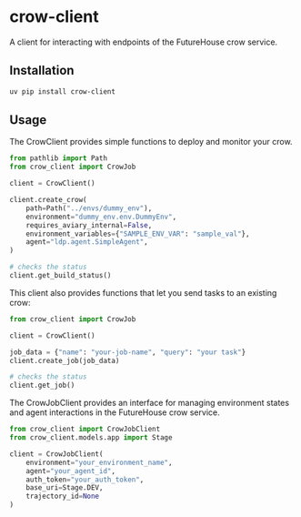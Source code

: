 # crow-client

A client for interacting with endpoints of the FutureHouse crow service.

## Installation

```bash
uv pip install crow-client
```

## Usage

The CrowClient provides simple functions to deploy and monitor your crow.

```python
from pathlib import Path
from crow_client import CrowJob

client = CrowClient()

client.create_crow(
    path=Path("../envs/dummy_env"),
    environment="dummy_env.env.DummyEnv",
    requires_aviary_internal=False,
    environment_variables={"SAMPLE_ENV_VAR": "sample_val"},
    agent="ldp.agent.SimpleAgent",
)

# checks the status
client.get_build_status()
```

This client also provides functions that let you send tasks to an existing crow:

```python
from crow_client import CrowJob

client = CrowClient()

job_data = {"name": "your-job-name", "query": "your task"}
client.create_job(job_data)

# checks the status
client.get_job()
```

The CrowJobClient provides an interface for managing environment states and agent interactions in the FutureHouse crow service.

```python
from crow_client import CrowJobClient
from crow_client.models.app import Stage

client = CrowJobClient(
    environment="your_environment_name",
    agent="your_agent_id",
    auth_token="your_auth_token",
    base_uri=Stage.DEV,
    trajectory_id=None
)
```
